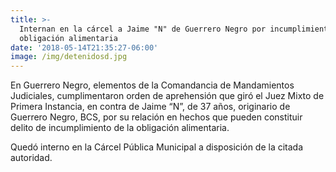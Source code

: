 ```yaml
---
title: >-
  Internan en la cárcel a Jaime "N" de Guerrero Negro por incumplimiento de
  obligación alimentaria
date: '2018-05-14T21:35:27-06:00'
image: /img/detenidosd.jpg
---
```

En Guerrero Negro, elementos de la Comandancia de Mandamientos
 Judiciales, cumplimentaron orden de aprehensión que giró el Juez Mixto de
 Primera Instancia, en contra de Jaime “N”, de 37 años, originario de
 Guerrero Negro, BCS, por su relación en hechos que pueden constituir
 delito de incumplimiento de la obligación alimentaria. 

Quedó interno en la Cárcel Pública Municipal a disposición de la citada autoridad.
